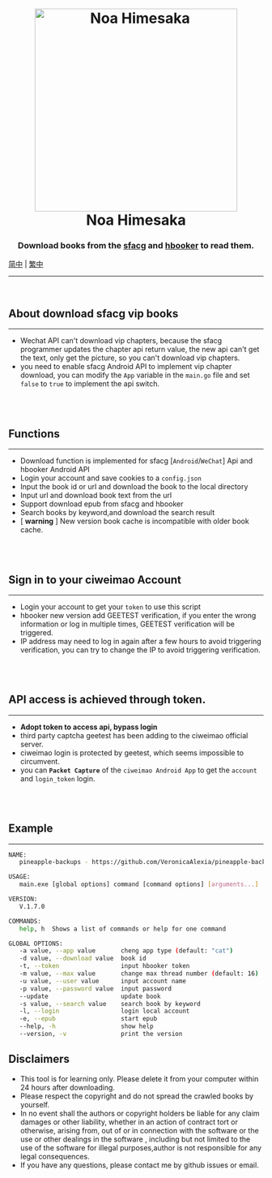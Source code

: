 <h1 align="center">
  <img src="./docs/81841388.png" width="400" height='' alt="Noa Himesaka">
  <br>Noa Himesaka<br>  
</h1>
<h3 align="center">
    Download books from the <a href="https://book.sfacg.com/">sfacg</a> and 
    <a href="https://app.hbooker.com/">hbooker</a> to read them. 

</h3> 
 

[简中](./docs/README_zh-CN.md) | [繁中](./docs/README_zh-TW.md)

- - -
<br>
 

## **About download sfacg vip books**    
- - -
- Wechat API can't download vip chapters, because the sfacg programmer updates the chapter api return value, the new api can't get the text, only get the picture, so you can't download vip chapters.
- you need to enable sfacg Android API to implement vip chapter download, you can modify the `App` variable in the `main.go` file and set `false` to `true` to implement the api switch. 


<br><br>

## **Functions**
- - -
- Download function is implemented for sfacg [`Android`/`WeChat`] Api and hbooker Android API 
- Login your account and save cookies to a ```config.json```
- Input the book id or url and download the book to the local directory
- Input url and download book text from the url
- Support download epub from sfacg and hbooker
- Search books by keyword,and download the search result
- [ **warning** ] New version book cache is incompatible with older book cache.

<br><br>


## Sign in to your ciweimao Account 
- - -
  - Login your account to get your `token` to use this script
  - hbooker new version add GEETEST verification, if you enter the wrong information or log in multiple times, GEETEST verification will be triggered.
  - IP address may need to log in again after a few hours to avoid triggering verification, you can try to change the IP to avoid triggering verification.

<br><br>


## API access is achieved through token.
- - -
  - **Adopt token to access api, bypass login**
  - third party captcha geetest has been adding to the ciweimao official server.
  - ciweimao login is protected by geetest, which seems impossible to circumvent.
  - you can **`Packet Capture`** of the `ciweimao Android App` to get the `account` and `login_token` login.

<br><br>

## **Example**
- - -
``` bash
NAME:
   pineapple-backups - https://github.com/VeronicaAlexia/pineapple-backups

USAGE:
   main.exe [global options] command [command options] [arguments...]

VERSION:
   V.1.7.0

COMMANDS:
   help, h  Shows a list of commands or help for one command

GLOBAL OPTIONS:
   -a value, --app value       cheng app type (default: "cat")
   -d value, --download value  book id
   -t, --token                 input hbooker token
   -m value, --max value       change max thread number (default: 16)
   -u value, --user value      input account name
   -p value, --password value  input password
   --update                    update book
   -s value, --search value    search book by keyword
   -l, --login                 login local account
   -e, --epub                  start epub
   --help, -h                  show help
   --version, -v               print the version

```

## **Disclaimers**

- This tool is for learning only. Please delete it from your computer within 24 hours after downloading.
- Please respect the copyright and do not spread the crawled books by yourself.
- In no event shall the authors or copyright holders be liable for any claim damages or other liability, whether in an
  action of contract tort or otherwise, arising from, out of or in connection with the software or the use or other
  dealings in the software , including but not limited to the use of the software for illegal purposes,author is not
  responsible for any legal consequences.
- If you have any questions, please contact me by github issues or email.